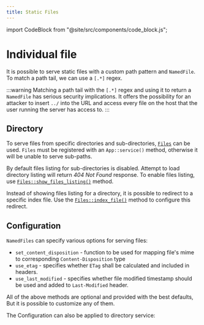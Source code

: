 ```yaml
---
title: Static Files
---
```


import CodeBlock from "@site/src/components/code_block.js";

# Individual file

It is possible to serve static files with a custom path pattern and `NamedFile`. To match a path tail, we can use a `[.*]` regex.

<CodeBlock example="static-files" file="main.rs" section="individual-file" />

:::warning
Matching a path tail with the `[.*]` regex and using it to return a `NamedFile` has serious security implications. It offers the possibility for an attacker to insert `../` into the URL and access every file on the host that the user running the server has access to.
:::

## Directory

To serve files from specific directories and sub-directories, [`Files`][files] can be used. `Files` must be registered with an `App::service()` method, otherwise it will be unable to serve sub-paths.

<CodeBlock example="static-files" file="directory.rs" section="directory" />

By default files listing for sub-directories is disabled. Attempt to load directory listing will return _404 Not Found_ response. To enable files listing, use [`Files::show_files_listing()`][showfileslisting] method.

Instead of showing files listing for a directory, it is possible to redirect to a specific index file. Use the [`Files::index_file()`][indexfile] method to configure this redirect.

## Configuration

`NamedFiles` can specify various options for serving files:

- `set_content_disposition` - function to be used for mapping file's mime to corresponding `Content-Disposition` type
- `use_etag` - specifies whether `ETag` shall be calculated and included in headers.
- `use_last_modified` - specifies whether file modified timestamp should be used and added to `Last-Modified` header.

All of the above methods are optional and provided with the best defaults, But it is possible to customize any of them.

<CodeBlock example="static-files" file="configuration.rs" section="config-one" />

The Configuration can also be applied to directory service:

<CodeBlock example="static-files" file="configuration_two.rs" section="config-two" />

[files]: https://docs.rs/actix-files/0.6/actix_files/struct.Files.html#
[showfileslisting]: https://docs.rs/actix-files/0.6/actix_files/struct.Files.html#method.show_files_listing
[indexfile]: https://docs.rs/actix-files/0.6/actix_files/struct.Files.html#method.index_file
